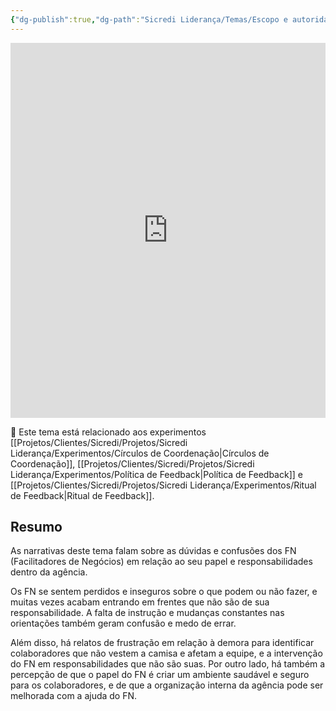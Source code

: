 ```yaml
---
{"dg-publish":true,"dg-path":"Sicredi Liderança/Temas/Escopo e autoridade de papéis.md","permalink":"/Sicredi Liderança/Temas/Escopo e autoridade de papéis/"}
---
```



<iframe src="https://embed.kumu.io/f6cdb379503ff78884fd66519a782c6d" width="100%" height="600" frameborder="0"></iframe>

🔗 Este tema está relacionado aos experimentos [[Projetos/Clientes/Sicredi/Projetos/Sicredi Liderança/Experimentos/Círculos de Coordenação\|Círculos de Coordenação]], [[Projetos/Clientes/Sicredi/Projetos/Sicredi Liderança/Experimentos/Política de Feedback\|Política de Feedback]] e [[Projetos/Clientes/Sicredi/Projetos/Sicredi Liderança/Experimentos/Ritual de Feedback\|Ritual de Feedback]].

## Resumo

As narrativas deste tema falam sobre as dúvidas e confusões dos FN (Facilitadores de Negócios) em relação ao seu papel e responsabilidades dentro da agência. 

Os FN se sentem perdidos e inseguros sobre o que podem ou não fazer, e muitas vezes acabam entrando em frentes que não são de sua responsabilidade. A falta de instrução e mudanças constantes nas orientações também geram confusão e medo de errar. 

Além disso, há relatos de frustração em relação à demora para identificar colaboradores que não vestem a camisa e afetam a equipe, e a intervenção do FN em responsabilidades que não são suas. Por outro lado, há também a percepção de que o papel do FN é criar um ambiente saudável e seguro para os colaboradores, e de que a organização interna da agência pode ser melhorada com a ajuda do FN. 

